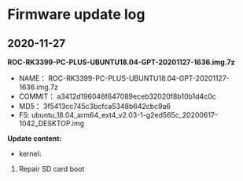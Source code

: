 # Firmware update log

## 2020-11-27
**ROC-RK3399-PC-PLUS-UBUNTU18.04-GPT-20201127-1636.img.7z**

* NAME： ROC-RK3399-PC-PLUS-UBUNTU18.04-GPT-20201127-1636.img.7z
* COMMIT： a3412d196046f647089eceb32020f8b10b1d4c0c
* MD5： 3f5413cc745c3bcfca5348b642cbc9a6
* FS: ubuntu_18.04_arm64_ext4_v2.03-1-g2ed565c_20200617-1042_DESKTOP.img

**Update content:**
* kernel:
1. Repair SD card boot